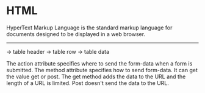 # HTML

HyperText Markup Language is the standard markup language for documents designed to be displayed in a web browser.

---

<th> -> table header
<tr> -> table row
<td> -> table data

The action attribute specifies where to send the form-data when a form is submitted.
The method attribute specifies how to send form-data. It can get the value get or post.
The get method adds the data to the URL and the length of a URL is limited.
Post doesn't send the data to the URL.
